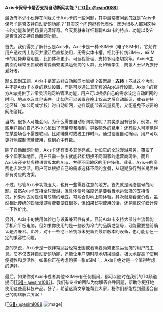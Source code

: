 **Axis卡保号卡是否支持自动断网功能？[[TG💪+ @esim1088](https://t.me/s/esim1088)]**

最近有不少小伙伴在问我关于Axis卡的一些问题，其中最常被问到的就是“Axis卡保号卡是否支持自动断网功能？”其实这个问题挺有代表性，因为很多人都对这种卡的功能和使用场景充满好奇。今天我就来详细聊聊Axis卡的特点、功能以及它是否真的支持自动断网功能。

首先，我们得先了解什么是Axis卡。Axis卡是一种eSIM卡（电子SIM卡），它允许用户通过线上购买并激活后直接使用，无需实体卡槽。相比于传统SIM卡，eSIM卡的优势非常明显，比如体积更小、可远程管理、支持多网络切换等。Axis卡主要面向经常出国或者需要频繁更换运营商的人群，比如留学生、商务人士以及旅行爱好者。

那么回到正题，Axis卡是否支持自动断网功能呢？答案是：**支持**！不过这个功能并不是Axis卡本身的默认设置，而是可以通过其配套的App进行设置。Axis卡的官方App提供了非常灵活的网络管理功能，用户可以根据自己的需求设定自动断网的时间、地点以及其他条件。比如你可以设置在晚上12点之后自动断网，或者在特定区域（如公司或学校）时自动断网，这样既能节省流量费用，又能避免不必要的网络消耗。

当然，很多人可能会问，为什么需要自动断网功能呢？其实原因有很多。例如，有些用户担心自己不小心超出了流量套餐限制，导致额外的费用；还有些人可能觉得在某些场合不需要联网，比如睡觉时或者工作时间。通过设置自动断网，用户可以更好地控制流量使用，做到心中有数。

除了自动断网功能，Axis卡还有很多其他亮点。比如它的全球漫游服务，覆盖了多个国家和地区，用户只需一张卡就能轻松切换不同国家的运营商网络。而且Axis卡还支持多种语言版本的App，方便不同地区的用户操作。此外，Axis卡的资费也非常灵活，用户可以根据自己的需求选择不同的套餐，从短期旅行到长期居住都有对应的方案。

不过，尽管Axis卡功能强大，也有一些需要注意的地方。首先就是网络信号的问题。虽然Axis卡支持全球漫游，但具体信号强度还是要看当地运营商的支持情况。如果你去的是信号较弱的地区，可能会影响上网体验。其次就是套餐价格，虽然相比传统的国际漫游资费要便宜很多，但如果长期使用的话，还是建议仔细计算一下性价比。

另外，Axis卡的使用体验也与设备兼容性有关。目前Axis卡支持大部分主流智能手机和平板电脑，但如果你使用的是一些较为冷门的品牌或型号，可能需要提前确认是否兼容。此外，对于一些老旧系统或未更新到最新版本的设备，也可能存在一定的兼容性问题。

总的来说，Axis卡是一款非常适合经常出国或者需要频繁更换运营商的用户的工具。它不仅支持自动断网功能，还能让用户随时随地切换网络，极大地提高了使用便捷性和灵活性。如果你正在考虑购买一张eSIM卡，Axis卡绝对是一个值得考虑的选择。

最后，如果你对Axis卡或者其他eSIM卡有任何疑问，都可以随时在我们的TG频道提问[[TG💪+ @esim1088](https://t.me/s/esim1088)]。我们有专业的团队为你解答各种问题，帮助你更好地使用这些高科技产品。好了，希望这篇文章能帮到大家，祝你们都能找到最适合自己的网络解决方案！

[[TG💪+ @esim1088](https://t.me/s/esim1088) ![Image](https://i.postimg.cc/4NQfJmqS/Snipaste-2025-05-13-00-14-12.png)]